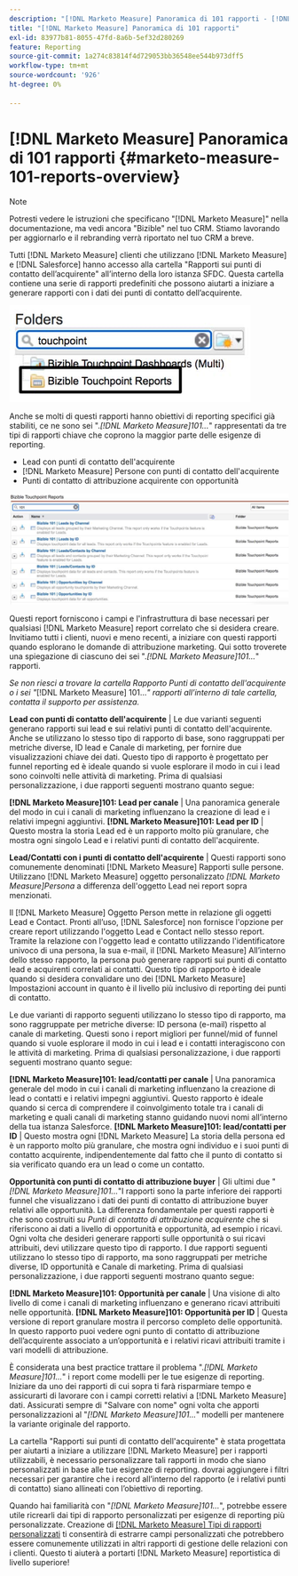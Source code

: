 ```yaml
---
description: "[!DNL Marketo Measure] Panoramica di 101 rapporti - [!DNL Marketo Measure]"
title: "[!DNL Marketo Measure] Panoramica di 101 rapporti"
exl-id: 83977b81-8055-47fd-8a6b-5ef32d280269
feature: Reporting
source-git-commit: 1a274c83814f4d729053bb36548ee544b973dff5
workflow-type: tm+mt
source-wordcount: '926'
ht-degree: 0%

---
```


# [!DNL Marketo Measure] Panoramica di 101 rapporti {#marketo-measure-101-reports-overview}

>[!NOTE]
>
>Potresti vedere le istruzioni che specificano &quot;[!DNL Marketo Measure]&quot; nella documentazione, ma vedi ancora &quot;Bizible&quot; nel tuo CRM. Stiamo lavorando per aggiornarlo e il rebranding verrà riportato nel tuo CRM a breve.

Tutti [!DNL Marketo Measure] clienti che utilizzano [!DNL Marketo Measure] e [!DNL Salesforce] hanno accesso alla cartella &quot;Rapporti sui punti di contatto dell’acquirente&quot; all’interno della loro istanza SFDC. Questa cartella contiene una serie di rapporti predefiniti che possono aiutarti a iniziare a generare rapporti con i dati dei punti di contatto dell’acquirente.

![](assets/bizible-101-reports-overview-1.png)

Anche se molti di questi rapporti hanno obiettivi di reporting specifici già stabiliti, ce ne sono sei &quot;._[!DNL Marketo Measure]101..._&quot; rappresentati da tre tipi di rapporti chiave che coprono la maggior parte delle esigenze di reporting.

* Lead con punti di contatto dell&#39;acquirente
* [!DNL Marketo Measure] Persone con punti di contatto dell&#39;acquirente
* Punti di contatto di attribuzione acquirente con opportunità

![](assets/bizible-101-reports-overview-2.png)

Questi report forniscono i campi e l&#39;infrastruttura di base necessari per qualsiasi [!DNL Marketo Measure] report correlato che si desidera creare. Invitiamo tutti i clienti, nuovi e meno recenti, a iniziare con questi rapporti quando esplorano le domande di attribuzione marketing. Qui sotto troverete una spiegazione di ciascuno dei sei &quot;._[!DNL Marketo Measure]101..._&quot; rapporti.

_Se non riesci a trovare la cartella Rapporto Punti di contatto dell&#39;acquirente o i sei &quot;_[!DNL Marketo Measure] 101..._&quot; rapporti all’interno di tale cartella, contatta il supporto per assistenza._

**Lead con punti di contatto dell&#39;acquirente** | Le due varianti seguenti generano rapporti sui lead e sui relativi punti di contatto dell&#39;acquirente. Anche se utilizzano lo stesso tipo di rapporto di base, sono raggruppati per metriche diverse, ID lead e Canale di marketing, per fornire due visualizzazioni chiave dei dati. Questo tipo di rapporto è progettato per funnel reporting ed è ideale quando si vuole esplorare il modo in cui i lead sono coinvolti nelle attività di marketing. Prima di qualsiasi personalizzazione, i due rapporti seguenti mostrano quanto segue:

**[!DNL Marketo Measure]101: Lead per canale** | Una panoramica generale del modo in cui i canali di marketing influenzano la creazione di lead e i relativi impegni aggiuntivi.
**[!DNL Marketo Measure]101: Lead per ID** | Questo mostra la storia Lead ed è un rapporto molto più granulare, che mostra ogni singolo Lead e i relativi punti di contatto dell&#39;acquirente.

**Lead/Contatti con i punti di contatto dell&#39;acquirente** | Questi rapporti sono comunemente denominati [!DNL Marketo Measure] Rapporti sulle persone. Utilizzano [!DNL Marketo Measure] oggetto personalizzato _[!DNL Marketo Measure]Persona_ a differenza dell&#39;oggetto Lead nei report sopra menzionati.

Il [!DNL Marketo Measure] Oggetto Person mette in relazione gli oggetti Lead e Contact. Pronti all’uso, [!DNL Salesforce] non fornisce l&#39;opzione per creare report utilizzando l&#39;oggetto Lead e Contact nello stesso report. Tramite la relazione con l&#39;oggetto lead e contatto utilizzando l&#39;identificatore univoco di una persona, la sua e-mail, il [!DNL Marketo Measure] All’interno dello stesso rapporto, la persona può generare rapporti sui punti di contatto lead e acquirenti correlati ai contatti. Questo tipo di rapporto è ideale quando si desidera convalidare uno dei [!DNL Marketo Measure] Impostazioni account in quanto è il livello più inclusivo di reporting dei punti di contatto.

Le due varianti di rapporto seguenti utilizzano lo stesso tipo di rapporto, ma sono raggruppate per metriche diverse: ID persona (e-mail) rispetto al canale di marketing. Questi sono i report migliori per funnel/mid of funnel quando si vuole esplorare il modo in cui i lead e i contatti interagiscono con le attività di marketing. Prima di qualsiasi personalizzazione, i due rapporti seguenti mostrano quanto segue:

**[!DNL Marketo Measure]101: lead/contatti per canale** | Una panoramica generale del modo in cui i canali di marketing influenzano la creazione di lead o contatti e i relativi impegni aggiuntivi. Questo rapporto è ideale quando si cerca di comprendere il coinvolgimento totale tra i canali di marketing e quali canali di marketing stanno guidando nuovi nomi all’interno della tua istanza Salesforce.
**[!DNL Marketo Measure]101: lead/contatti per ID** | Questo mostra ogni [!DNL Marketo Measure] La storia della persona ed è un rapporto molto più granulare, che mostra ogni individuo e i suoi punti di contatto acquirente, indipendentemente dal fatto che il punto di contatto si sia verificato quando era un lead o come un contatto.

**Opportunità con punti di contatto di attribuzione buyer** | Gli ultimi due &quot;_[!DNL Marketo Measure]101..._&quot;I rapporti sono la parte inferiore dei rapporti funnel che visualizzano i dati dei punti di contatto di attribuzione buyer relativi alle opportunità. La differenza fondamentale per questi rapporti è che sono costruiti su _Punti di contatto di attribuzione acquirente_ che si riferiscono ai dati a livello di opportunità e opportunità, ad esempio i ricavi. Ogni volta che desideri generare rapporti sulle opportunità o sui ricavi attribuiti, devi utilizzare questo tipo di rapporto. I due rapporti seguenti utilizzano lo stesso tipo di rapporto, ma sono raggruppati per metriche diverse, ID opportunità e Canale di marketing. Prima di qualsiasi personalizzazione, i due rapporti seguenti mostrano quanto segue:

**[!DNL Marketo Measure]101: Opportunità per canale** | Una visione di alto livello di come i canali di marketing influenzano e generano ricavi attribuiti nelle opportunità.
**[!DNL Marketo Measure]101: Opportunità per ID** | Questa versione di report granulare mostra il percorso completo delle opportunità. In questo rapporto puoi vedere ogni punto di contatto di attribuzione dell’acquirente associato a un’opportunità e i relativi ricavi attribuiti tramite i vari modelli di attribuzione.

È considerata una best practice trattare il problema &quot;._[!DNL Marketo Measure]101..._&quot; i report come modelli per le tue esigenze di reporting. Iniziare da uno dei rapporti di cui sopra ti farà risparmiare tempo e assicurarti di lavorare con i campi corretti relativi a [!DNL Marketo Measure] dati. Assicurati sempre di &quot;Salvare con nome&quot; ogni volta che apporti personalizzazioni al &quot;_[!DNL Marketo Measure]101..._&quot; modelli per mantenere la variante originale del rapporto.

La cartella &quot;Rapporti sui punti di contatto dell&#39;acquirente&quot; è stata progettata per aiutarti a iniziare a utilizzare [!DNL Marketo Measure] per i rapporti utilizzabili, è necessario personalizzare tali rapporti in modo che siano personalizzati in base alle tue esigenze di reporting. dovrai aggiungere i filtri necessari per garantire che i record all’interno del rapporto (e i relativi punti di contatto) siano allineati con l’obiettivo di reporting.

Quando hai familiarità con &quot;_[!DNL Marketo Measure]101..._&quot;, potrebbe essere utile ricrearli dai tipi di rapporto personalizzati per esigenze di reporting più personalizzate. Creazione di [[!DNL Marketo Measure] Tipi di rapporti personalizzati](/help/marketo-measure-salesforce-reporting/new-report-types/creating-custom-marketo-measure-report-types.md) ti consentirà di estrarre campi personalizzati che potrebbero essere comunemente utilizzati in altri rapporti di gestione delle relazioni con i clienti. Questo ti aiuterà a portarti [!DNL Marketo Measure] reportistica di livello superiore!
